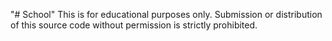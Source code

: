 "# School" 
This is for educational purposes only. Submission or distribution of this source code without permission is strictly prohibited.
